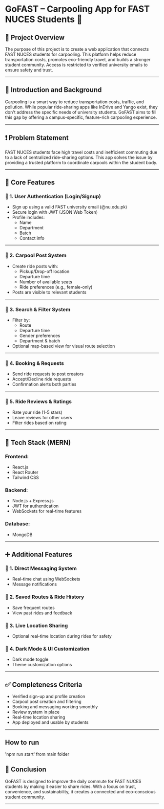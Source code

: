# GoFAST – Carpooling App for FAST NUCES Students 🚗

## 📌 Project Overview

The purpose of this project is to create a web application that connects FAST NUCES students for carpooling. This platform helps reduce transportation costs, promotes eco-friendly travel, and builds a stronger student community. Access is restricted to verified university emails to ensure safety and trust.

---

## 🎯 Introduction and Background

Carpooling is a smart way to reduce transportation costs, traffic, and pollution. While popular ride-sharing apps like InDrive and Yango exist, they don't address the specific needs of university students. GoFAST aims to fill this gap by offering a campus-specific, feature-rich carpooling experience.

---

## ❗ Problem Statement

FAST NUCES students face high travel costs and inefficient commuting due to a lack of centralized ride-sharing options. This app solves the issue by providing a trusted platform to coordinate carpools within the student body.

---

## 🚀 Core Features

### 🔐 1. User Authentication (Login/Signup)

- Sign up using a valid FAST university email (@nu.edu.pk)
- Secure login with JWT (JSON Web Token)
- Profile includes:
  - Name
  - Department
  - Batch
  - Contact info

---

### 📢 2. Carpool Post System

- Create ride posts with:
  - Pickup/Drop-off location
  - Departure time
  - Number of available seats
  - Ride preferences (e.g., female-only)
- Posts are visible to relevant students

---

### 🔎 3. Search & Filter System

- Filter by:
  - Route
  - Departure time
  - Gender preferences
  - Department & batch
- Optional map-based view for visual route selection

---

### 📩 4. Booking & Requests

- Send ride requests to post creators
- Accept/Decline ride requests
- Confirmation alerts both parties

---

### 🌟 5. Ride Reviews & Ratings

- Rate your ride (1-5 stars)
- Leave reviews for other users
- Filter rides based on rating

---

## 🧰 Tech Stack (MERN)

### Frontend:

- React.js
- React Router
- Tailwind CSS

### Backend:

- Node.js + Express.js
- JWT for authentication
- WebSockets for real-time features

### Database:

- MongoDB

---

## ➕ Additional Features

### 💬 1. Direct Messaging System

- Real-time chat using WebSockets
- Message notifications

### 🔁 2. Saved Routes & Ride History

- Save frequent routes
- View past rides and feedback

### 📍 3. Live Location Sharing

- Optional real-time location during rides for safety

### 🌙 4. Dark Mode & UI Customization

- Dark mode toggle
- Theme customization options

---

## ✅ Completeness Criteria

- Verified sign-up and profile creation
- Carpool post creation and filtering
- Booking and messaging working smoothly
- Review system in place
- Real-time location sharing
- App deployed and usable by students

---

## How to run

'npm run start' from main folder

## 🏁 Conclusion

GoFAST is designed to improve the daily commute for FAST NUCES students by making it easier to share rides. With a focus on trust, convenience, and sustainability, it creates a connected and eco-conscious student community.

---
